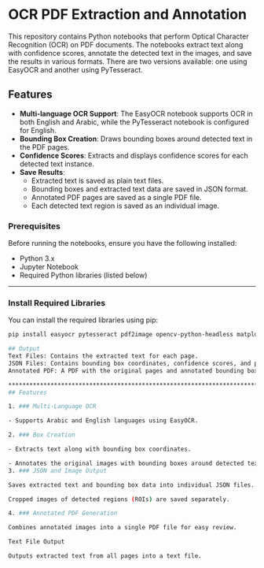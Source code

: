 # OCR PDF Extraction and Annotation

This repository contains Python notebooks that perform Optical Character Recognition (OCR) on PDF documents. The notebooks extract text along with confidence scores, annotate the detected text in the images, and save the results in various formats. There are two versions available: one using EasyOCR and another using PyTesseract.

## Features

- **Multi-language OCR Support**: The EasyOCR notebook supports OCR in both English and Arabic, while the PyTesseract notebook is configured for English.
- **Bounding Box Creation**: Draws bounding boxes around detected text in the PDF pages.
- **Confidence Scores**: Extracts and displays confidence scores for each detected text instance.
- **Save Results**:
  - Extracted text is saved as plain text files.
  - Bounding boxes and extracted text data are saved in JSON format.
  - Annotated PDF pages are saved as a single PDF file.
  - Each detected text region is saved as an individual image.


### Prerequisites

Before running the notebooks, ensure you have the following installed:

- Python 3.x
- Jupyter Notebook
- Required Python libraries (listed below)
-----------------------------
### Install Required Libraries

You can install the required libraries using pip:

```bash
pip install easyocr pytesseract pdf2image opencv-python-headless matplotlib Pillow tqdm

## Output
Text Files: Contains the extracted text for each page.
JSON Files: Contains bounding box coordinates, confidence scores, and paths to extracted text images.
Annotated PDF: A PDF with the original pages and annotated bounding boxes around the detected text.

*************************************************************************************************
## Features

1. ### Multi-Language OCR

- Supports Arabic and English languages using EasyOCR.

2. ### Box Creation

- Extracts text along with bounding box coordinates.

- Annotates the original images with bounding boxes around detected text.
3. ### JSON and Image Output

Saves extracted text and bounding box data into individual JSON files.

Cropped images of detected regions (ROIs) are saved separately.

4. ### Annotated PDF Generation

Combines annotated images into a single PDF file for easy review.

Text File Output

Outputs extracted text from all pages into a text file.
